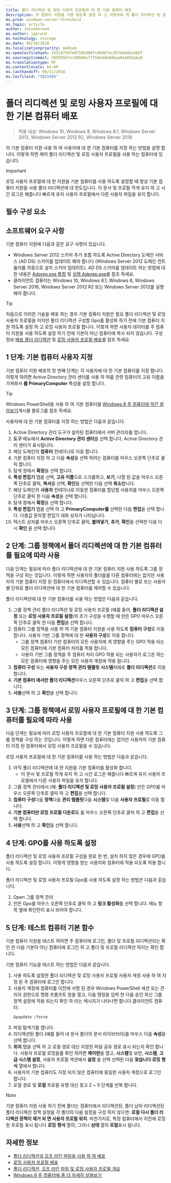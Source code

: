 ```yaml
---
title: 폴더 리디렉션 및 로밍 사용자 프로필에 대 한 기본 컴퓨터 배포
description: 주 컴퓨터 지원을 사용 하도록 설정 하 고 사용자에 게 폴더 리디렉션 및 로밍 사용자 프로필에 대 한 기본 컴퓨터를 지정 하는 방법.
ms.prod: windows-server-threshold
ms.topic: article
author: JasonGerend
ms.author: jgerend
ms.technology: storage
ms.date: 09/10/2018
ms.localizationpriority: medium
ms.openlocfilehash: 7b3c87597e07102d00fc068b7ecd5744e4ba366f
ms.sourcegitcommit: 505505b7ec99506e7ff50eddbdd6aa94a602abe6
ms.translationtype: MT
ms.contentlocale: ko-KR
ms.lasthandoff: 09/11/2018
ms.locfileid: "3831403"
---
```

# 폴더 리디렉션 및 로밍 사용자 프로필에 대 한 기본 컴퓨터 배포

>적용 대상: Windows 10, Windows 8, Windows 8.1, Windows Server 2012, Windows Server 2012 R2, Windows Server 2016

이 기본 컴퓨터 지원 사용 하 여 사용자에 대 한 기본 컴퓨터를 지정 하는 방법을 설명 합니다. 이렇게 하면 제어 폴더 리디렉션 및 로밍 사용자 프로필을 사용 하는 컴퓨터에 있습니다.

>[!IMPORTANT]
>로밍 사용자 프로필에 대 한 지원을 기본 컴퓨터를 사용 하도록 설정할 때 항상 기본 컴퓨터 지원을 사용 폴더 리디렉션에 대 한도입니다. 이 문서 및 프로필 작게 유지 하 고 시간 로그온 해줍니다 빠르게 유지 사용자 프로필에서 다른 사용자 파일을 유지 합니다.

## 필수 구성 요소

## 소프트웨어 요구 사항

기본 컴퓨터 지원에 다음과 같은 요구 사항이 있습니다.

- Windows Server 2012 스키마 추가 포함 하도록 Active Directory 도메인 서비스 (AD DS) 스키마를 업데이트 해야 합니다 (Windows Server 2012 도메인 컨트롤러를 자동으로 설치 스키마 업데이트). AD DS 스키마를 업데이트 하는 방법에 대 한 내용은 [Adprep.exe 통합](<https://docs.microsoft.com/previous-versions/windows/it-pro/windows-server-2012-R2-and-2012/hh472161(v=ws.11)#adprepexe-integration>) 및 [실행 Adprep.exe](<https://docs.microsoft.com/previous-versions/windows/it-pro/windows-server-2008-R2-and-2008/dd464018(v=ws.10)>)를 참조 하세요.
- 클라이언트 컴퓨터는 Windows 10, Windows 8.1, Windows 8, Windows Server 2016, Windows Server 2012 R2 또는 Windows Server 2012를 실행 해야 합니다.

>[!TIP]
>처음으로 이러한 기술을 배포 하는 경우 기본 컴퓨터 지원은 필요 폴더 리디렉션 및 로밍 사용자 프로필을 이지만 폴더 리디렉션 구성할 Gpo를 활성화 하기 전에 기본 컴퓨터 지원 하도록 설정 하 고 로밍 사용자 프로필 합니다. 이렇게 하면 사용자 데이터를 주 컴퓨터 지원을 사용 하도록 설정 하기 전에 기본이 아닌 컴퓨터에 복사 되지 않습니다. 구성 정보 [배포 폴더 리디렉션](deploy-folder-redirection.md) 및 [로밍 사용자 프로필 배포](deploy-roaming-user-profiles.md)를 참조 하세요.

## 1 단계: 기본 컴퓨터 사용자 지정

기본 컴퓨터 지원 배포의 첫 번째 단계는 각 사용자에 대 한 기본 컴퓨터를 지정 합니다. 이렇게 하려면 Active Directory 관리 센터를 사용 하 여를 관련 컴퓨터의 고유 이름을 가져와서 **를 PrimaryComputer** 특성을 설정 합니다.

>[!TIP]
>Windows PowerShell을 사용 하 여 기본 컴퓨터를 [Windows 8 주 컴퓨터에 약간 알아보기](<https://blogs.technet.microsoft.com/askds/2012/10/23/digging-a-little-deeper-into-windows-8-primary-computer/>)게시물 블로그를 참조 하세요.

사용자에 대 한 기본 컴퓨터를 지정 하는 방법은 다음과 같습니다.

1. Active Directory 관리 도구가 설치된 컴퓨터에서 서버 관리자를 엽니다.
2. **도구** 메뉴에서 **Active Directory 관리 센터**를 선택 합니다. Active Directory 관리 센터가 표시됩니다.
3. 해당 도메인의 **컴퓨터** 컨테이너로 이동 합니다.
4. 기본 컴퓨터 지정 하 고 다음 **속성**을 선택 하려는 컴퓨터를 마우스 오른쪽 단추로 클릭 합니다.
5. 탐색 창에서 **확장**을 선택 합니다.
6. **특성 편집기** 탭을 선택, **고유 이름**으로 스크롤하고, **보기**, 나열 된 값을 마우스 오른쪽 단추로 클릭, **복사**를 선택, **확인**을 선택한 다음 선택 **취소**합니다.
7. 해당 도메인의 **사용자** 컨테이너로 이동한 컴퓨터를 할당할 사용자를 마우스 오른쪽 단추로 클릭 한 다음 **속성**을 선택 합니다.
8. 탐색 창에서 **확장**을 선택 합니다.
9. **특성 편집기** 탭을 선택 하 고 **PrimaryComputer를** 선택한 다음 **편집**을 선택 합니다. 다중값 문자열 편집기 대화 상자가 나타납니다.
10. 텍스트 상자를 마우스 오른쪽 단추로 클릭, **붙여넣기**, **추가**, **확인**을 선택한 다음 다시 **확인** 을 선택 합니다.

## 2 단계: 그룹 정책에서 폴더 리디렉션에 대 한 기본 컴퓨터를 필요에 따라 사용

다음 단계는 필요에 따라 폴더 리디렉션에 대 한 기본 컴퓨터 지원 사용 하도록 그룹 정책을 구성 하는 것입니다. 이렇게 하면 사용자의 폴더를를 다른 컴퓨터에는 없지만 사용자의 기본 컴퓨터 지정 된 컴퓨터에서 리디렉션할 수 있습니다. 컴퓨터 별로 또는 사용자별 단위로 폴더 리디렉션에 대 한 기본 컴퓨터를 제어할 수 있습니다.

폴더 리디렉션에 대 한 기본 컴퓨터를 사용 하는 방법은 다음과 같습니다.

1. 그룹 정책 관리 폴더 리디렉션 및 로밍 사용자 프로필 (예를 들어, **폴더 리디렉션 설정** 또는 **로밍 사용자 프로필 설정**)의 초기 구성을 수행할 때 만든 GPO 마우스 오른쪽 단추로 클릭 한 다음 **편집**을 선택 합니다.
2. 컴퓨터 그룹 정책을 사용 하 여 기본 컴퓨터 지원을 사용 하도록 **컴퓨터 구성**로 이동 합니다. 사용자 기반 그룹 정책에 대 한 **사용자 구성**로 이동 합니다.
    - 그룹 정책 컴퓨터 기반 컴퓨터의 모든 사용자에 게 영향을 주는 GPO 적용 되는 모든 컴퓨터에 기본 컴퓨터 처리를 적용 합니다.
    - 사용자 기반 그룹 정책을 주 컴퓨터 처리 GPO 적용 되는 사용자가 로그온 하는 모든 컴퓨터에 영향을 주는 모든 사용자 계정에 적용 됩니다.
3. **컴퓨터 구성** 또는 **사용자 구성** **정책** **관리 템플릿** **시스템**차례로 **폴더 리디렉션**로 이동 합니다.
4. **기본 컴퓨터 에서만 폴더 리디렉션**마우스 오른쪽 단추로 클릭 하 고 **편집**을 선택 합니다.
5. **사용**선택 하 고 **확인**을 선택 합니다.

## 3 단계: 그룹 정책에서 로밍 사용자 프로필에 대 한 기본 컴퓨터를 필요에 따라 사용

다음 단계는 필요에 따라 로밍 사용자 프로필에 대 한 기본 컴퓨터 지원 사용 하도록 그룹 정책을 구성 하는 것입니다. 이렇게 하면 다른 컴퓨터에는 없지만 사용자의 기본 컴퓨터 지정 된 컴퓨터에서 로밍 사용자 프로필을 수 있습니다.

로밍 사용자 프로필에 대 한 기본 컴퓨터를 사용 하는 방법은 다음과 같습니다.

1. 아직 폴더 리디렉션에 대 한 지원을 기본 컴퓨터를 활성화 합니다.
    * 이 문서 및 프로필 작게 유지 하 고 시간 로그온 해줍니다 빠르게 유지 사용자 프로필에서 다른 사용자 파일을 유지 합니다.
2. 그룹 정책 관리에서 (예: **폴더 리디렉션 및 로밍 사용자 프로필 설정**) 만든 GPO를 마우스 오른쪽 단추로 클릭 하 고 **편집**을 선택 합니다.
3. **컴퓨터 구성**다음 **정책**다음 **관리 템플릿**다음 **시스템**및 다음 **사용자 프로필**로 이동 합니다.
4. **기본 컴퓨터만 로밍 프로필 다운로드** 를 마우스 오른쪽 단추로 클릭 하 고 **편집**을 선택 합니다.
5. **사용**선택 하 고 **확인**을 선택 합니다.

## 4 단계: GPO를 사용 하도록 설정

폴더 리디렉션 및 로밍 사용자 프로필 구성을 완료 한 번, 설치 하지 않은 경우에 GPO를 사용 하도록 설정 합니다. 이렇게 영향을 받는 사용자와 컴퓨터에 적용 되도록 허용 합니다.

폴더 리디렉션 및 로밍 사용자 프로필 Gpo를 사용 하도록 설정 하는 방법은 다음과 같습니다.

1. Open 그룹 정책 관리
2. 만든 Gpo를 마우스 오른쪽 단추로 클릭 하 고 **링크 활성화**를 선택 합니다. 메뉴 항목 옆에 확인란이 표시 되어야 합니다.

## 5 단계: 테스트 컴퓨터 기본 함수

기본 컴퓨터 지원을 테스트 하려면 주 컴퓨터에 로그인, 폴더 및 프로필 리디렉션되는 확인 한 다음 기본이 아닌 컴퓨터에 로그인 하 고 폴더 및 프로필 리디렉션 하지는 확인 합니다.

기본 컴퓨터 기능을 테스트 하는 방법은 다음과 같습니다.

1. 사용 하도록 설정한 폴더 리디렉션 및 로밍 사용자 프로필 사용자 계정 사용 하 여 지정 된 주 컴퓨터에 로그인 합니다.
2. 사용자 계정에 컴퓨터를 이전에 서명 된 경우 Windows PowerShell 세션 또는 관리자 권한으로 명령 프롬프트 창을 열고, 다음 명령을 입력 한 다음 승인 최신 그룹 정책 설정에 적용 되는지 확인 하 라는 메시지가 나타나면 합니다 클라이언트 컴퓨터:
    ```PowerShell
    Gpupdate /force
    ```
3. 파일 탐색기를 엽니다.
4. 리디렉션된 폴더 (예를 들어 내 문서 폴더의 문서 라이브러리)를 마우스 다음 **속성**을 선택 합니다.
5. **위치** 탭을 선택 하 고 로컬 경로 대신 지정한 파일 공유 경로 표시 되는지 확인 합니다. 사용자 프로필 로밍을를 확인 하려면 **제어판**을 열고, **시스템**및 보안, **시스템**, **고급 시스템 설정**, 사용자 프로필 섹션에서 **설정** 을 선택 선택한 다음 **찾습니다 로밍** **형식** 열에서 합니다.
6. 사용자의 기본 컴퓨터도 지정 되지 않은 컴퓨터에 동일한 사용자 계정으로 로그인 합니다.
7. 로컬 경로 및 **로컬** 프로필 유형 대신 찾고 2 ~ 5 단계를 반복 합니다.

>[!NOTE]
>기본 컴퓨터 지원 사용 하기 전에 폴더는 컴퓨터에서 리디렉션된, 폴더 남아 리디렉션된 폴더 리디렉션 정책 설정을 각 폴더의 다음 설정을 구성 하지 않으면: **로컬 다시 폴더 리디렉션 정책이 제거 되 면 사용자 프로필 위치**. 마찬가지로, 특정 컴퓨터에서 이전에 로밍 된 프로필 표시 됩니다 **로밍** **형식** 열의; 그러나 **상태** 열의 **로컬**표시 됩니다.

## 자세한 정보

- [폴더 리디렉션과 오프 라인 파일을 사용 하 여 배포](deploy-folder-redirection.md)
- [로밍 사용자 프로필 배포](deploy-roaming-user-profiles.md)
- [폴더 리디렉션, 오프 라인 파일 및 로밍 사용자 프로필 개요](folder-redirection-rup-overview.md)
- [Windows 8 주 컴퓨터에 좀 더 자세히 살펴보기](https://blogs.technet.com/b/askds/archive/2012/10/23/digging-a-little-deeper-into-windows-8-primary-computer.aspx)